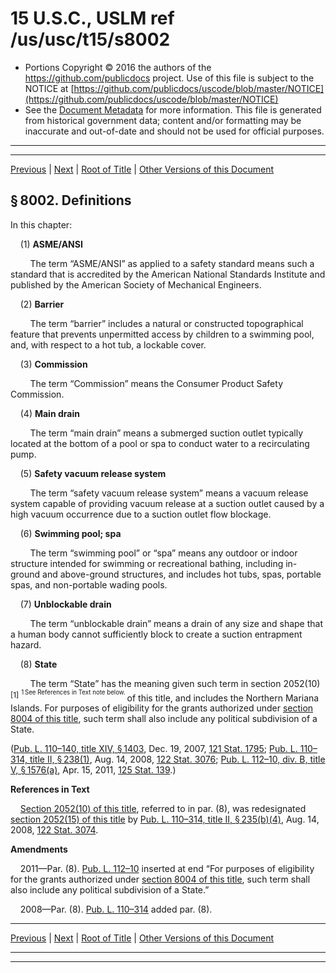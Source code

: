 ---
---

# 15 U.S.C., USLM ref /us/usc/t15/s8002

* Portions Copyright © 2016 the authors of the https://github.com/publicdocs project.
  Use of this file is subject to the NOTICE at [https://github.com/publicdocs/uscode/blob/master/NOTICE](https://github.com/publicdocs/uscode/blob/master/NOTICE)
* See the [Document Metadata](././../../../..//README.md) for more information.
  This file is generated from historical government data; content and/or formatting may be inaccurate and out-of-date and should not be used for official purposes.

----------
----------

[Previous](./../../../..//us/usc/t15/ch106/m__us_usc_t15_s8001.md) | [Next](./../../../..//us/usc/t15/ch106/m__us_usc_t15_s8003.md) | [Root of Title](./../../../../) | [Other Versions of this Document](https://publicdocs.github.io/go/links?ns=uslm&ref=%2Fus%2Fusc%2Ft15%2Fs8002)

## § 8002. Definitions

In this chapter:

    (1) __ASME/ANSI__ 

        The term “ASME/ANSI” as applied to a safety standard means such a standard that is accredited by the American National Standards Institute and published by the American Society of Mechanical Engineers.

    (2) __Barrier__ 

        The term “barrier” includes a natural or constructed topographical feature that prevents unpermitted access by children to a swimming pool, and, with respect to a hot tub, a lockable cover.

    (3) __Commission__ 

        The term “Commission” means the Consumer Product Safety Commission.

    (4) __Main drain__ 

        The term “main drain” means a submerged suction outlet typically located at the bottom of a pool or spa to conduct water to a recirculating pump.

    (5) __Safety vacuum release system__ 

        The term “safety vacuum release system” means a vacuum release system capable of providing vacuum release at a suction outlet caused by a high vacuum occurrence due to a suction outlet flow blockage.

    (6) __Swimming pool; spa__ 

        The term “swimming pool” or “spa” means any outdoor or indoor structure intended for swimming or recreational bathing, including in-ground and above-ground structures, and includes hot tubs, spas, portable spas, and non-portable wading pools.

    (7) __Unblockable drain__ 

        The term “unblockable drain” means a drain of any size and shape that a human body cannot sufficiently block to create a suction entrapment hazard.

    (8) __State__ 

        The term “State” has the meaning given such term in section 2052(10)  <sup>\[1\]</sup>  <sup><sup> 1 See References in Text note below. </sup></sup>  of this title, and includes the Northern Mariana Islands. For purposes of eligibility for the grants authorized under [section 8004 of this title][/us/usc/t15/s8004], such term shall also include any political subdivision of a State.

([Pub. L. 110–140, title XIV, § 1403][/us/pl/110/140/s1403], Dec. 19, 2007, [121 Stat. 1795][/us/stat/121/1795]; [Pub. L. 110–314, title II, § 238(1)][/us/pl/110/314/s238/1], Aug. 14, 2008, [122 Stat. 3076][/us/stat/122/3076]; [Pub. L. 112–10, div. B, title V, § 1576(a)][/us/pl/112/10/s1576/a], Apr. 15, 2011, [125 Stat. 139][/us/stat/125/139].)

 __References in Text__ 

    [Section 2052(10) of this title][/us/usc/t15/s2052/10], referred to in par. (8), was redesignated [section 2052(15) of this title][/us/usc/t15/s2052/15] by [Pub. L. 110–314, title II, § 235(b)(4)][/us/pl/110/314/s235/b/4], Aug. 14, 2008, [122 Stat. 3074][/us/stat/122/3074].

 __Amendments__ 

    2011—Par. (8). [Pub. L. 112–10][/us/pl/112/10] inserted at end “For purposes of eligibility for the grants authorized under [section 8004 of this title][/us/usc/t15/s8004], such term shall also include any political subdivision of a State.”

    2008—Par. (8). [Pub. L. 110–314][/us/pl/110/314] added par. (8).

----------

[Previous](./../../../..//us/usc/t15/ch106/m__us_usc_t15_s8001.md) | [Next](./../../../..//us/usc/t15/ch106/m__us_usc_t15_s8003.md) | [Root of Title](./../../../../) | [Other Versions of this Document](https://publicdocs.github.io/go/links?ns=uslm&ref=%2Fus%2Fusc%2Ft15%2Fs8002)

----------
----------

[/us/usc/t15/s8004]: https://publicdocs.github.io/go/links?ns=uslm&ref=%2Fus%2Fusc%2Ft15%2Fs8004
[/us/pl/110/140/s1403]: https://publicdocs.github.io/go/links?ns=uslm&ref=%2Fus%2Fpl%2F110%2F140%2Fs1403
[/us/stat/121/1795]: https://publicdocs.github.io/go/links?ns=uslm&ref=%2Fus%2Fstat%2F121%2F1795
[/us/pl/110/314/s238/1]: https://publicdocs.github.io/go/links?ns=uslm&ref=%2Fus%2Fpl%2F110%2F314%2Fs238%2F1
[/us/stat/122/3076]: https://publicdocs.github.io/go/links?ns=uslm&ref=%2Fus%2Fstat%2F122%2F3076
[/us/pl/112/10/s1576/a]: https://publicdocs.github.io/go/links?ns=uslm&ref=%2Fus%2Fpl%2F112%2F10%2Fs1576%2Fa
[/us/stat/125/139]: https://publicdocs.github.io/go/links?ns=uslm&ref=%2Fus%2Fstat%2F125%2F139
[/us/usc/t15/s2052/10]: https://publicdocs.github.io/go/links?ns=uslm&ref=%2Fus%2Fusc%2Ft15%2Fs2052%2F10
[/us/usc/t15/s2052/15]: https://publicdocs.github.io/go/links?ns=uslm&ref=%2Fus%2Fusc%2Ft15%2Fs2052%2F15
[/us/pl/110/314/s235/b/4]: https://publicdocs.github.io/go/links?ns=uslm&ref=%2Fus%2Fpl%2F110%2F314%2Fs235%2Fb%2F4
[/us/stat/122/3074]: https://publicdocs.github.io/go/links?ns=uslm&ref=%2Fus%2Fstat%2F122%2F3074
[/us/pl/112/10]: https://publicdocs.github.io/go/links?ns=uslm&ref=%2Fus%2Fpl%2F112%2F10
[/us/usc/t15/s8004]: https://publicdocs.github.io/go/links?ns=uslm&ref=%2Fus%2Fusc%2Ft15%2Fs8004
[/us/pl/110/314]: https://publicdocs.github.io/go/links?ns=uslm&ref=%2Fus%2Fpl%2F110%2F314



